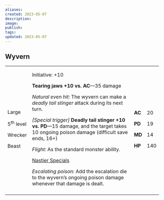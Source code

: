 ```yaml
---
aliases: 
created: 2023-05-07
description: 
image: 
publish: 
tags: 
updated: 2023-05-07
---
```


## Wyvern

<table>
<colgroup>
<col style="width: 16%" />
<col style="width: 71%" />
<col style="width: 5%" />
<col style="width: 6%" />
</colgroup>
<tbody>
<tr class="odd">
<td><p>Large</p>
<p>5<sup>th</sup> level</p>
<p>Wrecker</p>
<p>Beast</p></td>
<td><p>Initiative: +10</p>
<p><strong>Tearing jaws +10 vs. AC</strong>—35 damage</p>
<p><em>Natural even hit:</em> The wyvern can make a <em>deadly tail
stinger</em> attack during its next turn.</p>
<p><em>[Special trigger]</em> <strong>Deadly tail stinger +10 vs.
PD</strong>—15 damage, and the target takes 10 ongoing poison damage
(difficult save ends, 16+)</p>
<p><em>Flight:</em> As the standard monster ability.</p>
<p><u>Nastier Specials</u></p>
<p><em>Escalating poison:</em> Add the escalation die to the wyvern’s
ongoing poison damage whenever that damage is dealt.</p></td>
<td><p><strong>AC</strong></p>
<p><strong>PD</strong></p>
<p><strong>MD</strong></p>
<p><strong>HP</strong></p></td>
<td><p>20</p>
<p>19</p>
<p>14</p>
<p>140</p></td>
</tr>
<tr class="even">
<td></td>
<td></td>
<td></td>
<td></td>
</tr>
</tbody>
</table>